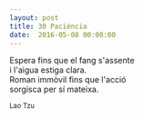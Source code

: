 ```yaml
---
layout: post
title: 30 Paciència
date:  2016-05-08 00:00:00
---
```


Espera fins que el fang s'assente<br />
i l'aigua estiga clara.<br />
Roman immòvil fins que l'acció<br />
sorgisca per sí mateixa.<br />

<small>Lao Tzu</small>
